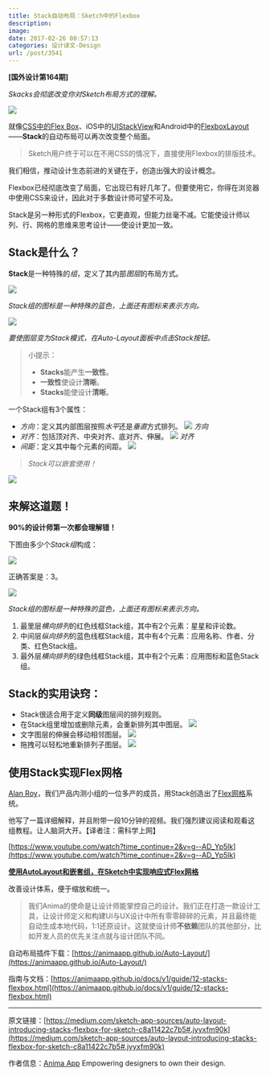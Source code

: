 ```yaml
---
title: Stack自动布局：Sketch中的Flexbox
description: 
image: 
date: 2017-02-26 00:57:13
categories: 设计译文-Design
url: /post/3541
---
```


**[国外设计第164期]**

*Skacks会彻底改变你对Sketch布局方式的理解。*

![](https://cdn.victor42.work/posts/2017-02/02-24/1-IjqstHVq3OGLQtqYACVgNA.gif)

就像[CSS中的Flex Box](https://css-tricks.com/snippets/css/a-guide-to-flexbox/)、iOS中的[UIStackView](https://www.raywenderlich.com/114552/uistackview-tutorial-introducing-stack-views)和Android中的[FlexboxLayout](https://github.com/google/flexbox-layout)——**Stack**的自动布局可以再次改变整个局面。

> Sketch用户终于可以在不用CSS的情况下，直接使用Flexbox的排版技术。

我们相信，推动设计生态前进的关键在于，创造出强大的设计概念。

Flexbox已经彻底改变了局面，它出现已有好几年了。但要使用它，你得在浏览器中使用CSS来设计，因此对于多数设计师可望不可及。

Stack是另一种形式的Flexbox，它更直观，但能力丝毫不减。它能使设计师以列、行、网格的思维来思考设计——使设计更加一致。

## **Stack**是什么？

**Stack**是一种特殊的*组*，定义了其内部*图层*的布局方式。

![](https://cdn.victor42.work/posts/2017-02/02-24/1-uHeThlg0lB65kTcUkrSJQg.png)

*Stack组的图标是一种特殊的蓝色，上面还有图标来表示方向。*

![](https://cdn.victor42.work/posts/2017-02/02-24/1-7NbmCjfNNEwSnh0gTD7vnQ.png)

*要使图层变为Stack模式，在Auto-Layout面板中点击Stack按钮。*

> 小提示：
> - **Stacks**能产生**一致性**。
> - **一致性**使设计**清晰**。
> - **Stacks**能使设计**清晰**。

一个Stack组有3个属性：

- *方向*：定义其内部图层按照*水平*还是*垂直*方式排列。
    ![](https://cdn.victor42.work/posts/2017-02/02-24/1-sAimwEhMxx2WwM1Ah76-AA.gif)
    *方向*
- *对齐*：包括顶对齐、中央对齐、底对齐、伸展。
    ![](https://cdn.victor42.work/posts/2017-02/02-24/1-rzprFGD1zbB2PpCwJnQ-vg.gif)
    *对齐*
- *间距*：定义其中每个元素的间距。
    ![](https://cdn.victor42.work/posts/2017-02/02-24/1-gEkN2HgGCHq8fCXfCFbJ6Q.gif)

> *Stack可以嵌套使用！*

![](https://cdn.victor42.work/posts/2017-02/02-24/1-bkdGZNtR8MeedhcouuLHSw.gif)

## 来解这道题！

**90%的设计师第一次都会理解错！**

下图由多少个*Stack组*构成：

![](https://cdn.victor42.work/posts/2017-02/02-24/1-uQTR5Fw0VMrmVrF9EeHL9w.png)

正确答案是：3。

![](https://cdn.victor42.work/posts/2017-02/02-24/1-1zBHWsMzI011GOTQSk8SxA.png)

*Stack组的图标是一种特殊的蓝色，上面还有图标来表示方向。*

1. 最里层*横向排列*的红色线框Stack组，其中有2个元素：星星和评论数。
2. 中间层*纵向排列*的蓝色线框Stack组，其中有4个元素：应用名称、作者、分类、红色Stack组。
3. 最外层*横向排列*的绿色线框Stack组，其中有2个元素：应用图标和蓝色Stack组。

## Stack的实用诀窍：

- Stack很适合用于定义**同级**图层间的排列规则。
- 在Stack组里增加或删除元素，会重新排列其中图层。
    ![](https://cdn.victor42.work/posts/2017-02/02-24/1-Wl2bIzICvEbiNIm_WTDPtg.gif)
- 文字图层的伸展会移动相邻图层。
    ![](https://cdn.victor42.work/posts/2017-02/02-24/1-3KNYU1p478jpCVlz-6joTA.gif)
- 拖拽可以轻松地重新排列子图层。
    ![](https://cdn.victor42.work/posts/2017-02/02-24/1-V4_Axkl8r8JXcpuhBn6obw.gif)

## 使用Stack实现Flex网格

[Alan Roy](https://medium.com/@alanontheweb)，我们产品内测小组的一位多产的成员，用Stack创造出了[Flex网格](https://medium.com/@alanontheweb/responsive-flex-grid-in-sketch-using-autolayout-and-stacked-groups-ec8cfdf5df3f#.i40fnkdo8)系统。

他写了一篇详细解释，并且附带一段10分钟的视频。我们强烈建议阅读和观看这组教程。让人脑洞大开。【译者注：需科学上网】

[https://www.youtube.com/watch?time_continue=2&v=g--AD_Yp5lk](https://www.youtube.com/watch?time_continue=2&v=g--AD_Yp5lk)

[**使用AutoLayout和嵌套组，在Sketch中实现响应式Flex网格**](https://medium.com/@alanontheweb/responsive-flex-grid-in-sketch-using-autolayout-and-stacked-groups-ec8cfdf5df3f)

改善设计体系，便于缩放和统一。

> 我们Anima的使命是让设计师能掌控自己的设计。我们正在打造一款设计工具，让设计师定义和构建UI与UX设计中所有零零碎碎的元素，并且最终能自动生成本地代码，1:1还原设计。这就使设计师**不依赖**团队的其他部分，比如开发人员的优先关注点就与设计团队不同。

自动布局插件下载：[https://animaapp.github.io/Auto-Layout/](https://animaapp.github.io/Auto-Layout/)

指南与文档：[https://animaapp.github.io/docs/v1/guide/12-stacks-flexbox.html](https://animaapp.github.io/docs/v1/guide/12-stacks-flexbox.html)

---

原文链接：[https://medium.com/sketch-app-sources/auto-layout-introducing-stacks-flexbox-for-sketch-c8a11422c7b5#.jyyxfm90k](https://medium.com/sketch-app-sources/auto-layout-introducing-stacks-flexbox-for-sketch-c8a11422c7b5#.jyyxfm90k)

作者信息：[Anima App](https://medium.com/@AnimaApp)
Empowering designers to own their design.